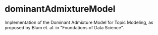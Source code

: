 # dominantAdmixtureModel
Implementation of the Dominant Admixture Model for Topic Modeling, as proposed by Blum et. al. in "Foundations of Data Science". 
